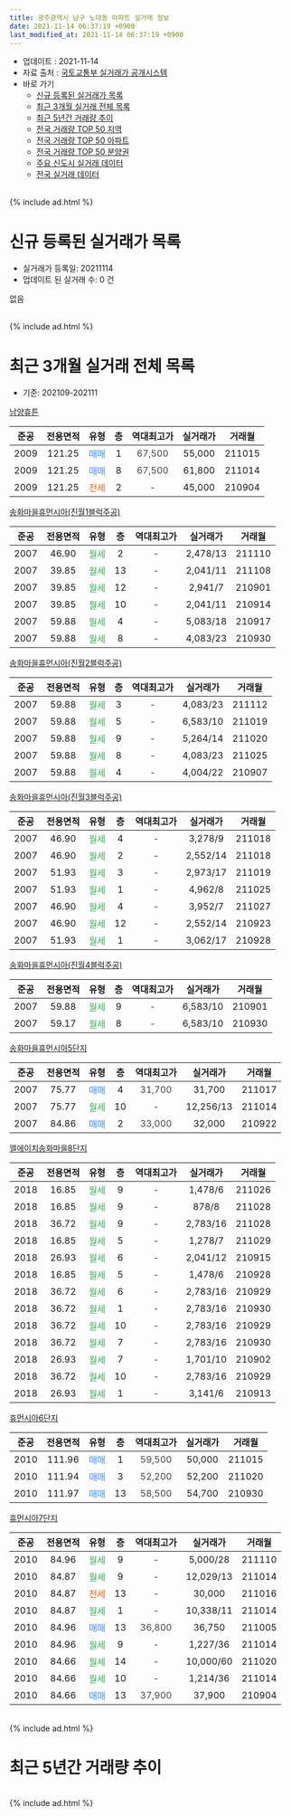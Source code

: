 ```yaml
---
title: 광주광역시 남구 노대동 아파트 실거래 정보
date: 2021-11-14 06:37:19 +0900
last_modified_at: 2021-11-14 06:37:19 +0900
---
```


* 업데이트 : 2021-11-14
* 자료 출처 : [국토교통부 실거래가 공개시스템](http://rt.molit.go.kr)
* 바로 가기
    * [신규 등록된 실거래가 목록](#신규-등록된-실거래가-목록)
    * [최근 3개월 실거래 전체 목록](#최근-3개월-실거래-전체-목록)
    * [최근 5년간 거래량 추이](#최근-5년간-거래량-추이)
    * [전국 거래량 TOP 50 지역](https://inasie.github.io/apt-trade-info/최근-3개월-전국에서-가장-거래가-많이-발생한-지역)
    * [전국 거래량 TOP 50 아파트](https://inasie.github.io/apt-trade-info/최근-3개월-전국에서-가장-거래가-많이-발생한-아파트)
    * [전국 거래량 TOP 50 분양권](https://inasie.github.io/apt-trade-info/최근-3개월-전국에서-가장-거래가-많이-발생한-분양권)
    * [주요 신도시 실거래 데이터](https://inasie.github.io/apt-trade-info/주요-신도시)
    * [전국 실거래 데이터](https://inasie.github.io/apt-trade-info/전국)
<br>
{% include ad.html %}
<br>

# 신규 등록된 실거래가 목록
* 실거래가 등록일: 20211114
* 업데이트 된 실거래 수: 0 건

없음

<br>
{% include ad.html %}
<br>

# 최근 3개월 실거래 전체 목록
* 기준: 202109-202111


[남양휴튼](https://search.naver.com/search.naver?query=%EA%B4%91%EC%A3%BC%EA%B4%91%EC%97%AD%EC%8B%9C+%EB%82%A8%EA%B5%AC+%EB%85%B8%EB%8C%80%EB%8F%99+%EB%82%A8%EC%96%91%ED%9C%B4%ED%8A%BC)

|준공|전용면적|유형|층|역대최고가|실거래가|거래월|
|:---:|:---:|:---:|:---:|:---:|:---:|:---:|
|2009|121.25|<span style="color:#4285f3">매매</span>|1|<span style="color:#444444">67,500</span>|55,000|211015|
|2009|121.25|<span style="color:#4285f3">매매</span>|8|<span style="color:#444444">67,500</span>|61,800|211014|
|2009|121.25|<span style="color:#ff5a00">전세</span>|2|<span style="color:#444444">-</span>|45,000|210904|

[송화마을휴먼시아(진월1블럭주공)](https://search.naver.com/search.naver?query=%EA%B4%91%EC%A3%BC%EA%B4%91%EC%97%AD%EC%8B%9C+%EB%82%A8%EA%B5%AC+%EB%85%B8%EB%8C%80%EB%8F%99+%EC%86%A1%ED%99%94%EB%A7%88%EC%9D%84%ED%9C%B4%EB%A8%BC%EC%8B%9C%EC%95%84%28%EC%A7%84%EC%9B%941%EB%B8%94%EB%9F%AD%EC%A3%BC%EA%B3%B5%29)

|준공|전용면적|유형|층|역대최고가|실거래가|거래월|
|:---:|:---:|:---:|:---:|:---:|:---:|:---:|
|2007|46.90|<span style="color:#34a853">월세</span>|2|<span style="color:#444444">-</span>|2,478/13|211110|
|2007|39.85|<span style="color:#34a853">월세</span>|13|<span style="color:#444444">-</span>|2,041/11|211108|
|2007|39.85|<span style="color:#34a853">월세</span>|12|<span style="color:#444444">-</span>|2,941/7|210901|
|2007|39.85|<span style="color:#34a853">월세</span>|10|<span style="color:#444444">-</span>|2,041/11|210914|
|2007|59.88|<span style="color:#34a853">월세</span>|4|<span style="color:#444444">-</span>|5,083/18|210917|
|2007|59.88|<span style="color:#34a853">월세</span>|8|<span style="color:#444444">-</span>|4,083/23|210930|

[송화마을휴먼시아(진월2블럭주공)](https://search.naver.com/search.naver?query=%EA%B4%91%EC%A3%BC%EA%B4%91%EC%97%AD%EC%8B%9C+%EB%82%A8%EA%B5%AC+%EB%85%B8%EB%8C%80%EB%8F%99+%EC%86%A1%ED%99%94%EB%A7%88%EC%9D%84%ED%9C%B4%EB%A8%BC%EC%8B%9C%EC%95%84%28%EC%A7%84%EC%9B%942%EB%B8%94%EB%9F%AD%EC%A3%BC%EA%B3%B5%29)

|준공|전용면적|유형|층|역대최고가|실거래가|거래월|
|:---:|:---:|:---:|:---:|:---:|:---:|:---:|
|2007|59.88|<span style="color:#34a853">월세</span>|3|<span style="color:#444444">-</span>|4,083/23|211112|
|2007|59.88|<span style="color:#34a853">월세</span>|5|<span style="color:#444444">-</span>|6,583/10|211019|
|2007|59.88|<span style="color:#34a853">월세</span>|9|<span style="color:#444444">-</span>|5,264/14|211020|
|2007|59.88|<span style="color:#34a853">월세</span>|8|<span style="color:#444444">-</span>|4,083/23|211025|
|2007|59.88|<span style="color:#34a853">월세</span>|4|<span style="color:#444444">-</span>|4,004/22|210907|

[송화마을휴먼시아(진월3블럭주공)](https://search.naver.com/search.naver?query=%EA%B4%91%EC%A3%BC%EA%B4%91%EC%97%AD%EC%8B%9C+%EB%82%A8%EA%B5%AC+%EB%85%B8%EB%8C%80%EB%8F%99+%EC%86%A1%ED%99%94%EB%A7%88%EC%9D%84%ED%9C%B4%EB%A8%BC%EC%8B%9C%EC%95%84%28%EC%A7%84%EC%9B%943%EB%B8%94%EB%9F%AD%EC%A3%BC%EA%B3%B5%29)

|준공|전용면적|유형|층|역대최고가|실거래가|거래월|
|:---:|:---:|:---:|:---:|:---:|:---:|:---:|
|2007|46.90|<span style="color:#34a853">월세</span>|4|<span style="color:#444444">-</span>|3,278/9|211018|
|2007|46.90|<span style="color:#34a853">월세</span>|2|<span style="color:#444444">-</span>|2,552/14|211018|
|2007|51.93|<span style="color:#34a853">월세</span>|3|<span style="color:#444444">-</span>|2,973/17|211019|
|2007|51.93|<span style="color:#34a853">월세</span>|1|<span style="color:#444444">-</span>|4,962/8|211025|
|2007|46.90|<span style="color:#34a853">월세</span>|4|<span style="color:#444444">-</span>|3,952/7|211027|
|2007|46.90|<span style="color:#34a853">월세</span>|12|<span style="color:#444444">-</span>|2,552/14|210923|
|2007|51.93|<span style="color:#34a853">월세</span>|1|<span style="color:#444444">-</span>|3,062/17|210928|

[송화마을휴먼시아(진월4블럭주공)](https://search.naver.com/search.naver?query=%EA%B4%91%EC%A3%BC%EA%B4%91%EC%97%AD%EC%8B%9C+%EB%82%A8%EA%B5%AC+%EB%85%B8%EB%8C%80%EB%8F%99+%EC%86%A1%ED%99%94%EB%A7%88%EC%9D%84%ED%9C%B4%EB%A8%BC%EC%8B%9C%EC%95%84%28%EC%A7%84%EC%9B%944%EB%B8%94%EB%9F%AD%EC%A3%BC%EA%B3%B5%29)

|준공|전용면적|유형|층|역대최고가|실거래가|거래월|
|:---:|:---:|:---:|:---:|:---:|:---:|:---:|
|2007|59.88|<span style="color:#34a853">월세</span>|9|<span style="color:#444444">-</span>|6,583/10|210901|
|2007|59.17|<span style="color:#34a853">월세</span>|8|<span style="color:#444444">-</span>|6,583/10|210930|

[송화마을휴먼시아5단지](https://search.naver.com/search.naver?query=%EA%B4%91%EC%A3%BC%EA%B4%91%EC%97%AD%EC%8B%9C+%EB%82%A8%EA%B5%AC+%EB%85%B8%EB%8C%80%EB%8F%99+%EC%86%A1%ED%99%94%EB%A7%88%EC%9D%84%ED%9C%B4%EB%A8%BC%EC%8B%9C%EC%95%845%EB%8B%A8%EC%A7%80)

|준공|전용면적|유형|층|역대최고가|실거래가|거래월|
|:---:|:---:|:---:|:---:|:---:|:---:|:---:|
|2007|75.77|<span style="color:#4285f3">매매</span>|4|<span style="color:#444444">31,700</span>|31,700|211017|
|2007|75.77|<span style="color:#34a853">월세</span>|10|<span style="color:#444444">-</span>|12,256/13|211014|
|2007|84.86|<span style="color:#4285f3">매매</span>|2|<span style="color:#444444">33,000</span>|32,000|210922|

[엘에이치송화마을8단지](https://search.naver.com/search.naver?query=%EA%B4%91%EC%A3%BC%EA%B4%91%EC%97%AD%EC%8B%9C+%EB%82%A8%EA%B5%AC+%EB%85%B8%EB%8C%80%EB%8F%99+%EC%97%98%EC%97%90%EC%9D%B4%EC%B9%98%EC%86%A1%ED%99%94%EB%A7%88%EC%9D%848%EB%8B%A8%EC%A7%80)

|준공|전용면적|유형|층|역대최고가|실거래가|거래월|
|:---:|:---:|:---:|:---:|:---:|:---:|:---:|
|2018|16.85|<span style="color:#34a853">월세</span>|9|<span style="color:#444444">-</span>|1,478/6|211026|
|2018|16.85|<span style="color:#34a853">월세</span>|9|<span style="color:#444444">-</span>|878/8|211028|
|2018|36.72|<span style="color:#34a853">월세</span>|9|<span style="color:#444444">-</span>|2,783/16|211028|
|2018|16.85|<span style="color:#34a853">월세</span>|5|<span style="color:#444444">-</span>|1,278/7|211029|
|2018|26.93|<span style="color:#34a853">월세</span>|6|<span style="color:#444444">-</span>|2,041/12|210915|
|2018|16.85|<span style="color:#34a853">월세</span>|5|<span style="color:#444444">-</span>|1,478/6|210928|
|2018|36.72|<span style="color:#34a853">월세</span>|6|<span style="color:#444444">-</span>|2,783/16|210929|
|2018|36.72|<span style="color:#34a853">월세</span>|1|<span style="color:#444444">-</span>|2,783/16|210930|
|2018|36.72|<span style="color:#34a853">월세</span>|10|<span style="color:#444444">-</span>|2,783/16|210929|
|2018|36.72|<span style="color:#34a853">월세</span>|7|<span style="color:#444444">-</span>|2,783/16|210930|
|2018|26.93|<span style="color:#34a853">월세</span>|7|<span style="color:#444444">-</span>|1,701/10|210902|
|2018|36.72|<span style="color:#34a853">월세</span>|10|<span style="color:#444444">-</span>|2,783/16|210929|
|2018|26.93|<span style="color:#34a853">월세</span>|1|<span style="color:#444444">-</span>|3,141/6|210913|

[휴먼시아6단지](https://search.naver.com/search.naver?query=%EA%B4%91%EC%A3%BC%EA%B4%91%EC%97%AD%EC%8B%9C+%EB%82%A8%EA%B5%AC+%EB%85%B8%EB%8C%80%EB%8F%99+%ED%9C%B4%EB%A8%BC%EC%8B%9C%EC%95%846%EB%8B%A8%EC%A7%80)

|준공|전용면적|유형|층|역대최고가|실거래가|거래월|
|:---:|:---:|:---:|:---:|:---:|:---:|:---:|
|2010|111.96|<span style="color:#4285f3">매매</span>|1|<span style="color:#444444">59,500</span>|50,000|211015|
|2010|111.94|<span style="color:#4285f3">매매</span>|3|<span style="color:#444444">52,200</span>|52,200|211020|
|2010|111.97|<span style="color:#4285f3">매매</span>|13|<span style="color:#444444">58,500</span>|54,700|210930|


<script async src="//pagead2.googlesyndication.com/pagead/js/adsbygoogle.js"></script>
<!-- 기본 -->
<ins class="adsbygoogle"
     style="display:block"
     data-ad-client="ca-pub-2446590836940007"
     data-ad-slot="1659523306"
     data-ad-format="auto"
     data-full-width-responsive="true"></ins>
<script>
(adsbygoogle = window.adsbygoogle || []).push({});
</script>


[휴먼시아7단지](https://search.naver.com/search.naver?query=%EA%B4%91%EC%A3%BC%EA%B4%91%EC%97%AD%EC%8B%9C+%EB%82%A8%EA%B5%AC+%EB%85%B8%EB%8C%80%EB%8F%99+%ED%9C%B4%EB%A8%BC%EC%8B%9C%EC%95%847%EB%8B%A8%EC%A7%80)

|준공|전용면적|유형|층|역대최고가|실거래가|거래월|
|:---:|:---:|:---:|:---:|:---:|:---:|:---:|
|2010|84.96|<span style="color:#34a853">월세</span>|9|<span style="color:#444444">-</span>|5,000/28|211110|
|2010|84.87|<span style="color:#34a853">월세</span>|9|<span style="color:#444444">-</span>|12,029/13|211014|
|2010|84.87|<span style="color:#ff5a00">전세</span>|13|<span style="color:#444444">-</span>|30,000|211016|
|2010|84.87|<span style="color:#34a853">월세</span>|1|<span style="color:#444444">-</span>|10,338/11|211014|
|2010|84.96|<span style="color:#4285f3">매매</span>|13|<span style="color:#444444">36,800</span>|36,750|211005|
|2010|84.96|<span style="color:#34a853">월세</span>|9|<span style="color:#444444">-</span>|1,227/36|211014|
|2010|84.66|<span style="color:#34a853">월세</span>|14|<span style="color:#444444">-</span>|10,000/60|211020|
|2010|84.66|<span style="color:#34a853">월세</span>|10|<span style="color:#444444">-</span>|1,214/36|211014|
|2010|84.66|<span style="color:#4285f3">매매</span>|13|<span style="color:#444444">37,900</span>|37,900|210904|


<br>
{% include ad.html %}
<br>

# 최근 5년간 거래량 추이


<div style="width:100%;">
    <canvas id="deal_progress" height="200"></canvas>
</div>

<script>
new Chart(document.getElementById("deal_progress"), {
    type: 'line',
    data: {
        labels: ['201611','201612','201701','201702','201703','201704','201705','201706','201707','201708','201709','201710','201711','201712','201801','201802','201803','201804','201805','201806','201807','201808','201809','201810','201811','201812','201901','201902','201903','201904','201905','201906','201907','201908','201909','201910','201911','201912','202001','202002','202003','202004','202005','202006','202007','202008','202009','202010','202011','202012','202101','202102','202103','202104','202105','202106','202107','202108','202109','202110','202111'],
        datasets: [{
            label: '매매',
            pointRadius: 1,
            data: [10, 5, 1, 3, 8, 3, 5, 7, 6, 6, 4, 5, 10, 6, 8, 15, 9, 7, 13, 11, 14, 20, 25, 12, 11, 8, 4, 8, 4, 8, 14, 13, 10, 6, 11, 4, 6, 7, 5, 10, 7, 6, 7, 17, 6, 10, 15, 16, 27, 23, 8, 6, 6, 12, 27, 17, 6, 6, 3, 6, 0],
            borderColor: "rgba(255, 201, 14, 1)",
            backgroundColor: "rgba(255, 201, 14, 0.5)",
            fill: false,
            lineTension: 0
        },{
            label: '전월세',
            pointRadius: 1,
            data: [14, 14, 13, 6, 11, 9, 8, 6, 12, 13, 12, 12, 8, 23, 54, 9, 15, 13, 13, 16, 10, 15, 12, 17, 23, 16, 31, 11, 26, 13, 12, 32, 19, 22, 14, 25, 13, 30, 68, 14, 7, 19, 22, 22, 8, 22, 24, 19, 20, 25, 21, 59, 13, 56, 30, 10, 21, 11, 19, 19, 4],
            borderColor: "rgba(0, 141, 185, 1)",
            backgroundColor: "rgba(0, 141, 185, 0.5)",
            fill: false,
            lineTension: 0
        }
        ]
    },
    options: {
        responsive: true,
        title: {
            display: false
        },
        tooltips: {
            mode: 'index',
            intersect: false
        },
        hover: {
            mode: 'nearest',
            intersect: true
        },
        scales: {
            xAxes: [{
                display: true,
                scaleLabel: {
                    display: true,
                    labelString: '년/월'
                }
            }],
            yAxes: [{
                display: true,
                ticks: {
                    suggestedMin: 0,
                },
                scaleLabel: {
                    display: true,
                    labelString: '실거래 수'
                }
            }]
        }
    }
});

</script>


<br>
{% include ad.html %}
<br>

